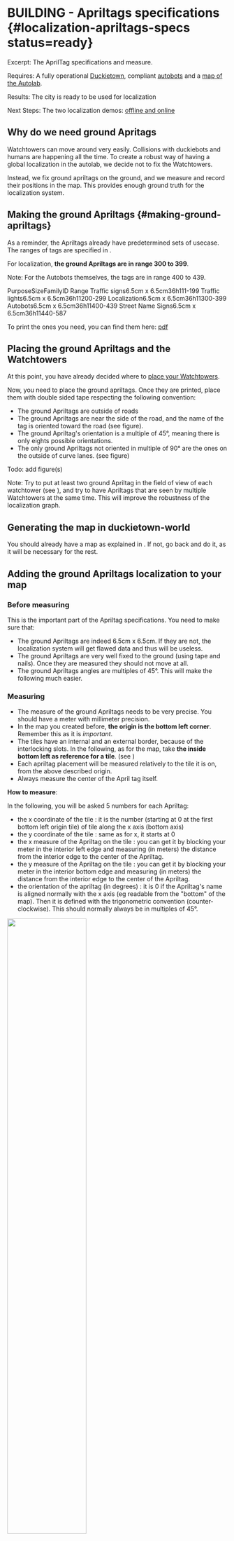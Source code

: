 # BUILDING - Apriltags specifications {#localization-apriltags-specs status=ready}

Excerpt:  The AprilTag specifications and measure.

<div class='requirements' markdown="1">

Requires: A fully operational [Duckietown](+opmanual_duckietown#duckietowns), compliant [autobots](#autolab-autobot-specs) and a [map of the Autolab](#autolab-map-making).

Results: The city is ready to be used for localization

Next Steps: The two localization demos: [offline and online](#localization-demo)
</div>

<minitoc/>


## Why do we need ground Apritags

Watchtowers can move around very easily. Collisions with duckiebots and humans are happening all the time. To create a robust way of having a global localization in the autolab, we decide not to fix the Watchtowers.

Instead, we fix ground apriltags on the ground, and we measure and record their positions in the map. This provides enough ground truth for the localization system.

## Making the ground Apriltags {#making-ground-apriltags}

As a reminder, the Apriltags already have predetermined sets of usecase. The ranges of tags are specified in [](#tab:tag-ranges).

For localization, **the ground Apriltags are in range 300 to 399**.

Note: For the Autobots themselves, the tags are in range 400 to 439. 

<col4 figure-id="tab:tag-ranges" figure-caption="Apriltag ID ranges">
    <span>Purpose</span><span>Size</span><span>Family</span><span>ID Range</span>
    <span>Traffic signs</span><span>6.5cm x 6.5cm</span><span>36h11</span><span>1-199</span>
    <span>Traffic lights</span><span>6.5cm x 6.5cm</span><span>36h11</span><span>200-299</span>
    <span>Localization</span><span>6.5cm x 6.5cm</span><span>36h11</span><span>300-399</span>
    <span>Autobots</span><span>6.5cm x 6.5cm</span><span>36h11</span><span>400-439</span>
    <span>Street Name Signs</span><span>6.5cm x 6.5cm</span><span>36h11</span><span>440-587</span>

</col4>

To print the ones you need, you can find them here: [pdf](AprilTags/AprilTags_localization_ID300-399.pdf) 

## Placing the ground Apriltags and the Watchtowers

At this point, you have already decided where to [place your Watchtowers](#localization-watchtower-placement).

Now, you need to place the ground apriltags. Once they are printed, place them with double sided tape respecting the following convention:

* The ground Apriltags are outside of roads
* The ground Apriltags are near the side of the road, and the name of the tag is oriented toward the road (see figure).
* The ground Apriltag's orientation is a multiple of 45°, meaning there is only eights possible orientations.
* The only ground Apriltags not oriented in multiple of 90° are the ones on the outside of curve lanes. (see figure)

Todo: add figure(s)

Note: Try to put at least two ground Apriltag in the field of view of each watchtower (see [](#fig:watchtower_view_straight_line)), and try to have Apriltags that are seen by multiple Watchtowers at the same time. This will improve the robustness of the localization graph.

## Generating the map in duckietown-world

You should already have a map as explained in [](#autolab-map-making). If not, go back and do it, as it will be necessary for the rest.

## Adding the ground Apriltags localization to your map

### Before measuring

This is the important part of the Apriltag specifications. You need to make sure that:

* The ground Apriltags are indeed 6.5cm x 6.5cm. If they are not, the localization system will get flawed data and thus will be useless.
* The ground Apriltags are very well fixed to the ground (using tape and nails). Once they are measured they should not move at all.
* The ground Apriltags angles are multiples of 45°. This will make the following much easier.

### Measuring

* The measure of the ground Apriltags needs to be very precise. You should have a meter with millimeter precision.
* In the map you created before, **the origin is the bottom left corner**. Remember this as it is *important*.
* The tiles have an internal and an external border, because of the interlocking slots. In the following, as for the map, take **the inside bottom left as reference for a tile**. (see [](#fig:apriltag_measure_x))
* Each apriltag placement will be measured relatively to the tile it is on, from the above described origin.
* Always measure the center of the April tag itself.

**How to measure**:

In the following, you will be asked 5 numbers for each Apriltag:

* the x coordinate of the tile : it is the number (starting at 0 at the first bottom left origin tile) of tile along the x axis (bottom axis)
* the y coordinate of the tile : same as for x, it starts at 0
* the x measure of the Apriltag on the tile : you can get it by blocking your meter in the interior left edge and measuring (in meters) the distance from the interior edge to the center of the Apriltag.
* the y measure of the Apriltag on the tile : you can get it by blocking your meter in the interior bottom edge and measuring (in meters) the distance from the interior edge to the center of the Apriltag.
* the orientation of the apriltag (in degrees) : it is 0 if the Apriltag's name is aligned normally with the x axis (eg readable from the "bottom" of the map). Then it is defined with the trigonometric convention (counter-clockwise). This should normally always be in multiples of 45°.

<div figure-id="fig:apriltag_measure_x">
<img src="images/apriltag_measure_x.png" style="width: 60%"/>
<figcaption> We measure from the inside band from the bottom left inner corner, defined as the origin of the tile </figcaption>
</div>

Todo: Add more pictures

### Filling the map in

Once you are sure of your positioning of the Apriltags, you can start measuring them. To do so:

* Open a terminal inside the duckietown-world repository, as you did to create your map. Your map should still be in the `src/duckietown_world/data/gd1/maps` folder.

Inside the `duckietown-world` repository, run the following command:

    laptop $ python3 src/apriltag_measure/measure_ground_apriltags.py ![MAP_NAME]

* Follow the instructions in the terminal : choose an Apriltag number, and fill in the 5 asked numbers, as described above.
* If an Apriltag was already filled in before (if you are changing your map for instance), you will be asked to confirm the overwriting of the positioning. As everything is versioned in github, you can always go back to find the previous positions if need be.
* If you try recording an Apriltag number than is not in the allocated range (300-399), the script will also ask to confirm.
* At the end, just confirm the saving. The resulting map will be where it was before, with now the Apriltag measures added to it.
* As described in [](#autolab-map-making), you should recompile your map and visualize the apriltags on it (easy debug to find obvious mistakes).
